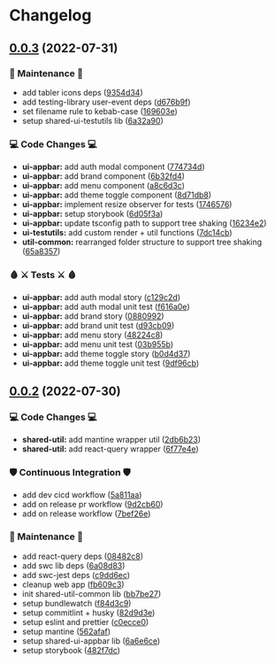 # Changelog

## [0.0.3](https://github.com/johnshift/veils/compare/v0.0.2...v0.0.3) (2022-07-31)


### :toolbox: Maintenance :toolbox:

* add tabler icons deps ([9354d34](https://github.com/johnshift/veils/commit/9354d34b1b76d8b16b033665099caf59e7982f9e))
* add testing-library user-event deps ([d676b9f](https://github.com/johnshift/veils/commit/d676b9fe5f3eb91045ebf75b6e28d79bf1ece65d))
* set filename rule to kebab-case ([169603e](https://github.com/johnshift/veils/commit/169603e36d2ebb9f217ee5238d41e5b511f412be))
* setup shared-ui-testutils lib ([6a32a90](https://github.com/johnshift/veils/commit/6a32a9007c6e99d1b40962f443ab09e09b5eb885))


### :computer: Code Changes :computer:

* **ui-appbar:** add auth modal component ([774734d](https://github.com/johnshift/veils/commit/774734db4c16082f7a70729c26ccf7809ead9dc2))
* **ui-appbar:** add brand component ([6b32fd4](https://github.com/johnshift/veils/commit/6b32fd4d8d9b04e0db1b3b0e118bcab9e86c3f3c))
* **ui-appbar:** add menu component ([a8c6d3c](https://github.com/johnshift/veils/commit/a8c6d3ce4c6c9fc2838d4a80d4ccc2a4867ebfc2))
* **ui-appbar:** add theme toggle component ([8d71db8](https://github.com/johnshift/veils/commit/8d71db832349af0b3d93b8026e40bb529a2839a2))
* **ui-appbar:** implement resize observer for tests ([1746576](https://github.com/johnshift/veils/commit/17465769c03febe676e4ba972f740bca013e957f))
* **ui-appbar:** setup storybook ([6d05f3a](https://github.com/johnshift/veils/commit/6d05f3accdcea3c1c9dd76612d6d31f583b3a521))
* **ui-appbar:** update tsconfig path to support tree shaking ([16234e2](https://github.com/johnshift/veils/commit/16234e2bb3415d7a5b8664ead59f651d7ba74f69))
* **ui-testutils:** add custom render + util functions ([7dc14cb](https://github.com/johnshift/veils/commit/7dc14cbb92829e85989ff671a5f9f21b1faafa5e))
* **util-common:** rearranged folder structure to support tree shaking ([65a8357](https://github.com/johnshift/veils/commit/65a8357fda674f3908fbf5a6ce401b09664e50dc))


### :drop_of_blood: :crossed_swords: Tests :crossed_swords: :drop_of_blood:

* **ui-appbar:** add auth modal story ([c129c2d](https://github.com/johnshift/veils/commit/c129c2d56830357883d287da5dce12f48fdfa084))
* **ui-appbar:** add auth modal unit test ([f616a0e](https://github.com/johnshift/veils/commit/f616a0e41aafa9783b1cccbe4806addec6ec4668))
* **ui-appbar:** add brand story ([0880992](https://github.com/johnshift/veils/commit/088099290e4c994b7d4dc4244edafb8d82b7372a))
* **ui-appbar:** add brand unit test ([d93cb09](https://github.com/johnshift/veils/commit/d93cb09f23287d6626c934f7c20ad7f0e91a2c7e))
* **ui-appbar:** add menu story ([48224c8](https://github.com/johnshift/veils/commit/48224c86669e936546eb5efc7e7c6c8fc1d010b8))
* **ui-appbar:** add menu unit test ([03b955b](https://github.com/johnshift/veils/commit/03b955bc42f01950fb3da17ff4e4e312efff8cbe))
* **ui-appbar:** add theme toggle story ([b0d4d37](https://github.com/johnshift/veils/commit/b0d4d379272a8f4e4f9cdfeb63aaa8601148fdec))
* **ui-appbar:** add theme toggle unit test ([9df96cb](https://github.com/johnshift/veils/commit/9df96cbe2e2d488ff21b7236b5a838bd2717574c))

## [0.0.2](https://github.com/johnshift/veils/compare/v0.0.1...v0.0.2) (2022-07-30)


### :computer: Code Changes :computer:

* **shared-util:** add mantine wrapper util ([2db6b23](https://github.com/johnshift/veils/commit/2db6b23943930d947c06447d091e84a6c5b72a8c))
* **shared-util:** add react-query wrapper ([6f77e4e](https://github.com/johnshift/veils/commit/6f77e4ed763778562f3f8417fac733ba8f7cc32e))


### :shield: Continuous Integration :shield:

* add dev cicd workflow ([5a811aa](https://github.com/johnshift/veils/commit/5a811aaf02b3dce0b05c03d1834c30006dfb9789))
* add on release pr workflow ([9d2cb60](https://github.com/johnshift/veils/commit/9d2cb6082bc8aa91b89d51f7ad01af8963a915b8))
* add on release workflow ([7bef26e](https://github.com/johnshift/veils/commit/7bef26edc50886c8ac824e4641f4e812a7f357e6))


### :toolbox: Maintenance :toolbox:

* add react-query deps ([08482c8](https://github.com/johnshift/veils/commit/08482c827450aefd8f81f38580ed49789f3daf7a))
* add swc lib deps ([6a08d83](https://github.com/johnshift/veils/commit/6a08d8390ae199cd642796ab7d15a4dd1276a27a))
* add swc-jest deps ([c9dd6ec](https://github.com/johnshift/veils/commit/c9dd6ecf84bed8288bdafd0e9387edbde7b46f2c))
* cleanup web app ([fb609c3](https://github.com/johnshift/veils/commit/fb609c3871c5e3c36d8c532aaba13fdfa7d98d68))
* init shared-util-common lib ([bb7be27](https://github.com/johnshift/veils/commit/bb7be27ba475172896a40dbdfd58da7900efae38))
* setup bundlewatch ([f84d3c9](https://github.com/johnshift/veils/commit/f84d3c9d80dcdf9379866a354699c9882b617288))
* setup commitlint + husky ([82d9d3e](https://github.com/johnshift/veils/commit/82d9d3e79e66a6d70f2d6f517547dfb228974fa4))
* setup eslint and prettier ([c0ecce0](https://github.com/johnshift/veils/commit/c0ecce0f8dd1596c1047d080b4d85ce5c38e2813))
* setup mantine ([562afaf](https://github.com/johnshift/veils/commit/562afaf880961e6d0e9db57a8ef770a5357a36e6))
* setup shared-ui-appbar lib ([6a6e6ce](https://github.com/johnshift/veils/commit/6a6e6ce3665b88e9dba3d3c7e3ad315bcf325ece))
* setup storybook ([482f7dc](https://github.com/johnshift/veils/commit/482f7dc736eb87fd73b5f81c1e084c821ae40973))
